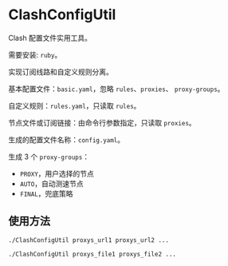 # ClashConfigUtil

Clash 配置文件实用工具。

需要安装: `ruby`。

实现订阅线路和自定义规则分离。

基本配置文件：`basic.yaml`，忽略 `rules`、`proxies`、 `proxy-groups`。

自定义规则：`rules.yaml`，只读取 `rules`。

节点文件或订阅链接：由命令行参数指定，只读取 `proxies`。

生成的配置文件名称：`config.yaml`。

生成 3 个 `proxy-groups`：

- `PROXY`，用户选择的节点
- `AUTO`，自动测速节点
- `FINAL`，兜底策略

## 使用方法

```
./ClashConfigUtil proxys_url1 proxys_url2 ...
```

```
./ClashConfigUtil proxys_file1 proxys_file2 ...
```